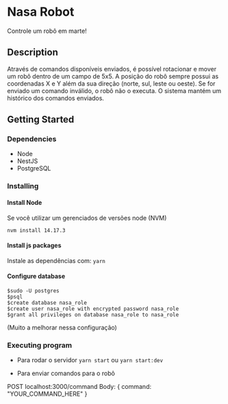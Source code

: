 # Nasa Robot

Controle um robô em marte!

## Description

Através de comandos disponíveis enviados, é possível rotacionar e mover um robô dentro de um campo de 5x5. A posição do robô sempre possui as coordenadas X e Y além da sua direção (norte, sul, leste ou oeste). Se for enviado um comando inválido, o robô não o executa. O sistema mantém um histórico dos comandos enviados.

## Getting Started

### Dependencies

* Node
* NestJS
* PostgreSQL

### Installing

#### Install Node

Se você utilizar um gerenciados de versões node (NVM)

`nvm install 14.17.3`

#### Install js packages

Instale as dependências com: `yarn`

#### Configure database

```
$sudo -U postgres
$psql
$create database nasa_role
$create user nasa_role with encrypted password nasa_role
$grant all privileges on database nasa_role to nasa_role
```

(Muito a melhorar nessa configuração)

### Executing program

* Para rodar o servidor
`yarn start` ou `yarn start:dev`

* Para enviar comandos para o robô

POST localhost:3000/command
Body: {
  command: "YOUR_COMMAND_HERE"
}